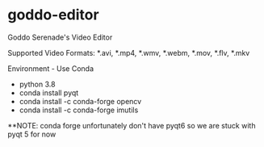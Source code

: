 # goddo-editor
Goddo Serenade's Video Editor

Supported Video Formats:
*.avi, *.mp4, *.wmv, *.webm, *.mov, *.flv, *.mkv

Environment - Use Conda
- python 3.8
- conda install pyqt
- conda install -c conda-forge opencv
- conda install -c conda-forge imutils

**NOTE: conda forge unfortunately don't have pyqt6 so we are stuck with pyqt 5 for now
